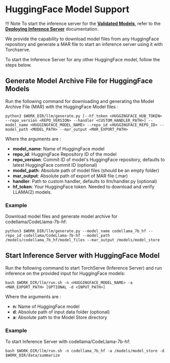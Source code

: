 # HuggingFace Model Support
!!! Note
    To start the inference server for the [**Validated Models**](validated_models.md), refer to the [**Deploying Inference Server**](inference_server.md) documentation.

We provide the capability to download model files from any HuggingFace repository and generate a MAR file to start an inference server using it with Torchserve.

To start the Inference Server for any other HuggingFace model, follow the steps below.

## Generate Model Archive File for HuggingFace Models
Run the following command for downloading and generating the Model Archive File (MAR) with the HuggingFace Model files :
```
python3 $WORK_DIR/llm/generate.py [--hf_token <HUGGINGFACE_HUB_TOKEN> --repo_version <REPO_VERSION> --handler <CUSTOM_HANDLER_PATH>] --model_name <HUGGINGFACE_MODEL_NAME> --repo_id <HUGGINGFACE_REPO_ID> --model_path <MODEL_PATH> --mar_output <MAR_EXPORT_PATH>
```
Where the arguments are :

- **model_name**:       Name of HuggingFace model
- **repo_id**:          HuggingFace Repository ID of the model
- **repo_version**:     Commit ID of model's HuggingFace repository, defaults to latest HuggingFace commit ID (optional)
- **model_path**:       Absolute path of model files (should be an empty folder)
- **mar_output**:       Absolute path of export of MAR file (.mar)
- **handler**:          Path to custom handler, defaults to llm/handler.py (optional)
- **hf_token**:         Your HuggingFace token. Needed to download and verify LLAMA(2) models.

### Example
Download model files and generate model archive for codellama/CodeLlama-7b-hf:
```
python3 $WORK_DIR/llm/generate.py --model_name codellama_7b_hf --repo_id codellama/CodeLlama-7b-hf --model_path /models/codellama_7b_hf/model_files --mar_output /models/model_store
```

## Start Inference Server with HuggingFace Model
Run the following command to start TorchServe (Inference Server) and run inference on the provided input for HuggingFace models:
```
bash $WORK_DIR/llm/run.sh -n <HUGGINGFACE_MODEL_NAME> -a <MAR_EXPORT_PATH> [OPTIONAL -d <INPUT_PATH>]
```
Where the arguments are :

- **n**:    Name of HuggingFace model 
- **d**:    Absolute path of input data folder (optional)
- **a**:    Absolute path to the Model Store directory

### Example
To start Inference Server with codellama/CodeLlama-7b-hf:
```
bash $WORK_DIR/llm/run.sh -n codellama_7b_hf -a /models/model_store -d $WORK_DIR/data/summarize
```
